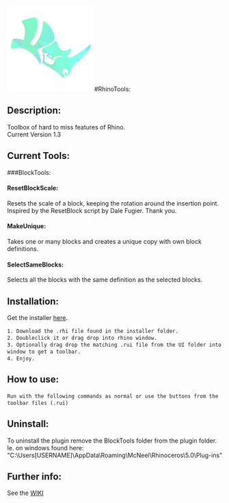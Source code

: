 <img src="https://github.com/ejnaren/rhinotools/raw/master/docs/images/RhinoTools%20Logo.png" width="200" alt="Logo of RhinoTools"/>
#RhinoTools:

## Description:
Toolbox of hard to miss features of Rhino.  
Current Version 1.3

## Current Tools:
###BlockTools:
#### ResetBlockScale:
Resets the scale of a block, keeping the rotation around the insertion point.
Inspired by the ResetBlock script by Dale Fugier. Thank you.
#### MakeUnique:
Takes one or many blocks and creates a unique copy with own block definitions.
#### SelectSameBlocks:
Selects all the blocks with the same definition as the selected blocks.


## Installation:
Get the installer <a href="https://github.com/ejnaren/rhinotools/blob/master/installer/BlockTools.rhi" alt="link to installer">here</a>.

    1. Download the .rhi file found in the installer folder.
    2. Doubleclick it or drag drop into rhino window.
    3. Optionally drag drop the matching .rui file from the UI folder into window to get a toolbar.
    4. Enjoy.

## How to use:
    Run with the following commands as normal or use the buttons from the toolbar files (.rui)
        
## Uninstall:
To uninstall the plugin remove the BlockTools folder from the plugin folder.
Ie. on windows found here:
"C:\Users\[USERNAME]\AppData\Roaming\McNeel\Rhinoceros\5.0\Plug-ins"

## Further info:
See the [WIKI](https://github.com/ejnaren/rhinotools/wiki)



